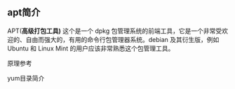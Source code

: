 ## apt简介

APT(**高级打包工具)**
这个是一个 dpkg 包管理系统的前端工具，它是一个非常受欢迎的、自由而强大的，有用的命令行包管理器系统。debian 及其衍生版，例如 Ubuntu 和 Linux Mint 的用户应该非常熟悉这个包管理工具。

原理参考

yum目录简介

